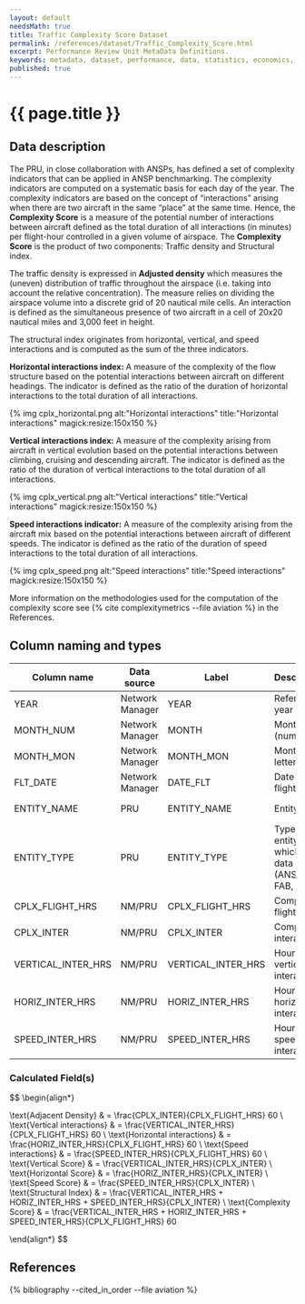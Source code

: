 ```yaml
---
layout: default
needsMath: true
title: Traffic Complexity Score Dataset
permalink: /references/dataset/Traffic_Complexity_Score.html
excerpt: Performance Review Unit MetaData Definitions.
keywords: metadata, dataset, performance, data, statistics, economics, air transport, flights, europe, cost efficiency
published: true
---
```


# {{ page.title }}

## Data description

The PRU, in close collaboration with ANSPs, has defined a set of complexity indicators that
can be applied in ANSP benchmarking.
The complexity indicators are computed on a systematic basis for each day of the year.
The complexity indicators are based on the concept of “interactions” arising when there are
two aircraft in the same “place” at the same time.
Hence, the **Complexity Score** is a measure of the potential number of interactions between
aircraft defined as the total duration of all interactions (in minutes) per flight-hour
controlled in a given volume of airspace.
The **Complexity Score** is the product of two components: Traffic density and Structural index.

The traffic density is expressed in **Adjusted density** which measures the (uneven) distribution
of traffic throughout the airspace (i.e. taking into account the relative concentration).
The measure relies on dividing the airspace volume into a discrete grid of 20 nautical mile cells.
An interaction is defined as the simultaneous presence of two aircraft in a cell of 20x20 nautical
miles and 3,000 feet in height.

The structural index originates from horizontal, vertical, and speed interactions and is computed
as the sum of the three indicators.

**Horizontal interactions index:** A measure of the complexity of the flow structure based on
the potential interactions between aircraft on different headings.
The indicator is defined as the ratio of the duration of horizontal interactions to the total
duration of all interactions.

{% img cplx_horizontal.png alt:"Horizontal interactions" title:"Horizontal interactions" magick:resize:150x150 %}

**Vertical interactions index:** A measure of the complexity arising from aircraft in vertical
evolution based on the potential interactions between climbing, cruising and descending aircraft.
The indicator is defined as the ratio of the duration of vertical interactions to the total
duration of all interactions.

{% img cplx_vertical.png alt:"Vertical interactions" title:"Vertical interactions" magick:resize:150x150 %}

**Speed interactions indicator:** A measure of the complexity arising from the aircraft mix
based on the potential interactions between aircraft of different speeds.
The indicator is defined as the ratio of the duration of speed interactions to the
total duration of all interactions.

{% img cplx_speed.png alt:"Speed interactions" title:"Speed interactions" magick:resize:150x150 %}

More information on the methodologies used for the computation of the complexity score
see {% cite complexitymetrics --file aviation %} in the References.

## Column naming and types

| Column name        | Data source     | Label              |  Description                                                    | Example          |
|--------------------|-----------------|--------------------|-----------------------------------------------------------------|------------------|
| YEAR               | Network Manager | YEAR               | Reference year                                                  | 2014             |
| MONTH_NUM          | Network Manager | MONTH              | Month (numeric)                                                 | 1                |
| MONTH_MON          | Network Manager | MONTH_MON          | Month (3-letter code)                                           | JAN              |
| FLT_DATE           | Network Manager | DATE_FLT           | Date of flight                                                  | 12-01-2014       |
| ENTITY_NAME        | PRU             | ENTITY_NAME        | Entity name                                                     | Slovenia Control |
| ENTITY_TYPE        | PRU             | ENTITY_TYPE        | Type of the entity to which the data relates (ANSP, FAB, AREA)  | ANSP (AUA)       |
| CPLX_FLIGHT_HRS    | NM/PRU          | CPLX_FLIGHT_HRS    | Complexity flight hours                                         | 89.4             |
| CPLX_INTER         | NM/PRU          | CPLX_INTER         | Complexity interactions                                         | 9.4              |
| VERTICAL_INTER_HRS | NM/PRU          | VERTICAL_INTER_HRS | Hours of vertical interactions                                  | 1.0              |
| HORIZ_INTER_HRS    | NM/PRU          | HORIZ_INTER_HRS    | Hours of horizontal interactions                                | 5.8              |
| SPEED_INTER_HRS    | NM/PRU          | SPEED_INTER_HRS    | Hours of speed interactions                                     | 1.5              |


### Calculated Field(s)

$$
\begin{align*}

\text{Adjacent Density}        & = \frac{CPLX\_INTER}{CPLX\_FLIGHT\_HRS} 60 \\
\text{Vertical interactions}   & = \frac{VERTICAL\_INTER\_HRS}{CPLX\_FLIGHT\_HRS} 60 \\
\text{Horizontal interactions} & = \frac{HORIZ\_INTER\_HRS}{CPLX\_FLIGHT\_HRS} 60 \\
\text{Speed interactions}      & = \frac{SPEED\_INTER\_HRS}{CPLX\_FLIGHT\_HRS} 60 \\
\text{Vertical Score}          & = \frac{VERTICAL\_INTER\_HRS}{CPLX\_INTER} \\
\text{Horizontal Score}        & = \frac{HORIZ\_INTER\_HRS}{CPLX\_INTER} \\
\text{Speed Score}             & = \frac{SPEED\_INTER\_HRS}{CPLX\_INTER} \\
\text{Structural Index}        & = \frac{VERTICAL\_INTER\_HRS + HORIZ\_INTER\_HRS + SPEED\_INTER\_HRS}{CPLX\_INTER} \\
\text{Complexity Score}        & = \frac{VERTICAL\_INTER\_HRS + HORIZ\_INTER\_HRS + SPEED\_INTER\_HRS}{CPLX\_FLIGHT\_HRS} 60

\end{align*}
$$

## References

{% bibliography --cited_in_order --file aviation %}
